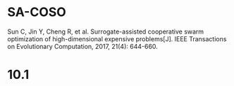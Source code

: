 # SA-COSO
Sun C, Jin Y, Cheng R, et al. Surrogate-assisted cooperative swarm optimization of high-dimensional expensive problems[J]. IEEE Transactions on Evolutionary Computation, 2017, 21(4): 644-660.
# 10.1
